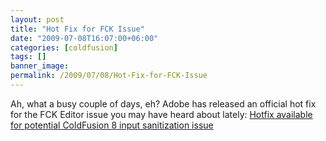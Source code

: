 ```yaml
---
layout: post
title: "Hot Fix for FCK Issue"
date: "2009-07-08T16:07:00+06:00"
categories: [coldfusion]
tags: []
banner_image: 
permalink: /2009/07/08/Hot-Fix-for-FCK-Issue
---
```


Ah, what a busy couple of days, eh? Adobe has released an official hot fix for the FCK Editor issue you may have heard about lately: <a href="http://www.adobe.com/support/security/bulletins/apsb09-09.html">Hotfix available for potential ColdFusion 8 input sanitization issue</a>